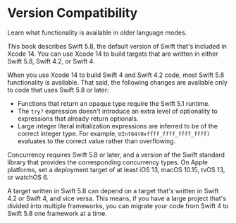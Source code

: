 # Version Compatibility

Learn what functionality is available in older language modes.

This book describes Swift 5.8,
the default version of Swift that's included in Xcode 14.
You can use Xcode 14 to build targets
that are written in either Swift 5.8, Swift 4.2, or Swift 4.

<!--
  - test: `swift-version`

  ```swifttest
  >> #if swift(>=5.8.1)
  >>     print("Too new")
  >> #elseif swift(>=5.8)
  >>     print("Just right")
  >> #else
  >>     print("Too old")
  >> #endif
  << Just right
  ```
-->

When you use Xcode 14 to build Swift 4 and Swift 4.2 code,
most Swift 5.8 functionality is available.
That said,
the following changes are available only to code that uses Swift 5.8 or later:

- Functions that return an opaque type require the Swift 5.1 runtime.
- The `try?` expression doesn't introduce an extra level of optionality
  to expressions that already return optionals.
- Large integer literal initialization expressions are inferred
  to be of the correct integer type.
  For example, `UInt64(0xffff_ffff_ffff_ffff)` evaluates to the correct value
  rather than overflowing.

Concurrency requires Swift 5.8 or later,
and a version of the Swift standard library
that provides the corresponding concurrency types.
On Apple platforms, set a deployment target
of at least iOS 13, macOS 10.15, tvOS 13, or watchOS 6.

A target written in Swift 5.8 can depend on
a target that's written in Swift 4.2 or Swift 4,
and vice versa.
This means, if you have a large project
that's divided into multiple frameworks,
you can migrate your code from Swift 4 to Swift 5.8
one framework at a time.

<!--
This source file is part of the Swift.org open source project

Copyright (c) 2014 - 2022 Apple Inc. and the Swift project authors
Licensed under Apache License v2.0 with Runtime Library Exception

See https://swift.org/LICENSE.txt for license information
See https://swift.org/CONTRIBUTORS.txt for the list of Swift project authors
-->
